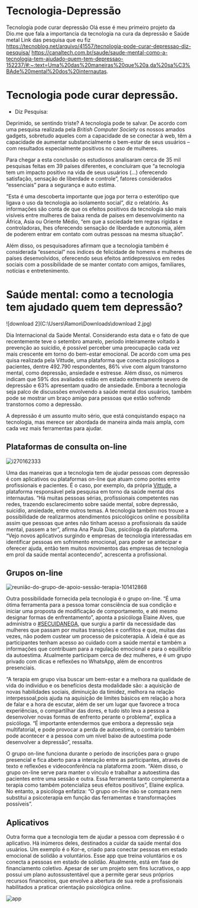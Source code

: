 # Tecnologia-Depressão
Tecnologia pode curar depressão
Olá esse é meu primeiro projeto da Dio.me que fala a importancia da tecnologia na cura da depressão e Saúde metal
Link das pesquisa que eu fiz 
https://tecnoblog.net/arquivo/41557/tecnologia-pode-curar-depressao-diz-pesquisa/
https://canaltech.com.br/saude/saude-mental-como-a-tecnologia-tem-ajudado-quem-tem-depressao-152237/#:~:text=Uma%20das%20maneiras%20que%20a,da%20sa%C3%BAde%20mental%20dos%20internautas.

# Tecnologia pode curar depressão.

- Diz Pesquisa:



Deprimido, se sentindo triste? A tecnologia pode te salvar. De acordo com uma pesquisa realizada pela *British Computer Society* os nossos amados gadgets, sobretudo aqueles com a capacidade de se conectar à web, têm a capacidade de aumentar substancialmente o bem-estar de seus usuários – com resultados especialmente positivos no caso de mulheres.

Para chegar a esta conclusão os estudiosos analisaram cerca de 35 mil pesquisas feitas em 39 países diferentes, e concluíram que “a tecnologia tem um impacto positivo na vida de seus usuários (…) oferecendo satisfação, sensação de liberdade e controle”, fatores considerados “essenciais” para a segurança e auto estima.

“Esta é uma descoberta importante que joga por terra o esterótipo que ligava o uso da tecnologia ao isolamento social”, diz o relatório. As informações são conta de que os efeitos positivos da tecnologia são mais visíveis entre mulheres de baixa renda de países em desenvolvimento na África, Asia ou Oriente Médio, “em que a sociedade tem regras rígidas e controladoras, lhes oferecendo sensação de liberdade e autonomia, além de poderem entrar em contato com outras pessoas na mesma situação”.

Além disso, os pesquisadores afirmam que a tecnologia também é considerada “essencial” nos índices de felicidade de homens e mulheres de países desenvolvidos, oferecendo seus efeitos antidepressivos em redes sociais com a possibilidade de se manter contato com amigos, familiares, notícias e entretenimento.



# Saúde mental: como a tecnologia tem ajudado quem tem depressão?





![download 2](C:\Users\Ramon\Downloads\download 2.jpg)



Dia Internacional da Saúde Mental. Considerando esta data e o fato de que recentemente teve o setembro amarelo, período inteiramente voltado à prevenção ao suicídio, é possível perceber uma preocupação cada vez mais crescente em torno do bem-estar emocional. De acordo com uma pes quisa realizada pela Vittude, uma plataforma que conecta psicólogos a pacientes, dentre 492.790 respondentes, 86% vive com algum transtorno mental, como depressão, ansiedade e estresse. Além disso, os números indicam que 59% dos avaliados estão em estado extremamente severo de depressão e 63% apresentam quadro de ansiedade. Embora a tecnologia seja palco de discussões envolvendo a saúde mental dos usuários, também pode se mostrar um braço amigo para pessoas que estão sofrendo transtornos como a depressão.



A depressão é um assunto muito sério, que está conquistando espaço na tecnologia, mas merece ser abordada de maneira ainda mais ampla, com cada vez mais ferramentas para ajudar.

## Plataformas de consulta on-line



![i270162333](C:\Users\Ramon\Downloads\i270162333.jpeg)

Uma das maneiras que a tecnologia tem de ajudar pessoas com depressão é com aplicativos ou plataformas on-line que atuam como pontes entre profissionais e pacientes. É o caso, por exemplo, da própria [Vittude](https://www.vittude.com/), a plataforma responsável pela pesquisa em torno da saúde mental dos internautas. “Há muitas pessoas sérias, profissionais competentes nas redes, trazendo esclarecimento sobre saúde mental, sobre depressão, suicídio, ansiedade, entre outros temas. A tecnologia também nos trouxe a possibilidade de realizarmos atendimentos psicológicos online e possibilita assim que pessoas que antes não tinham acesso a profissionais da saúde mental, passem a ter”, afirma Ana Paula Dias, psicóloga da plataforma. “Vejo novos aplicativos surgindo e empresas de tecnologia interessadas em identificar pessoas em sofrimento emocional, para poder se antecipar e oferecer ajuda, então tem muitos movimentos das empresas de tecnologia em prol da saúde mental acontecendo”, acrescenta a profissional.



## Grupos on-line



![reunião-do-grupo-de-apoio-sessão-terapia-101412868](C:\Users\Ramon\Downloads\reunião-do-grupo-de-apoio-sessão-terapia-101412868.jpg)

Outra possibilidade fornecida pela tecnologia é o grupo on-line. “É uma ótima ferramenta para a pessoa tomar consciência de sua condição e iniciar uma proposta de modificação de comportamento, e até mesmo designar formas de enfrentamento”, aponta a psicóloga Elaine Alves, que administra o [#SECUIDANEGA](http://psicologaelainealves.com.br/secuidanega/), que surgiu a partir da necessidade das mulheres que passam por muitas transições e conflitos e que, muitas das vezes, não podem custear um processo de psicoterapia. A ideia é que as participantes tenham acesso ao cuidado com a saúde mental e também a informações que contribuam para a regulação emocional e para o equilíbrio da autoestima. Atualmente participam cerca de dez mulheres, e é um grupo privado com dicas e reflexões no WhatsApp, além de encontros presenciais.

“A terapia em grupo visa buscar um bem-estar e a melhora na qualidade de vida do indivíduo e os benefícios desta modalidade são: a aquisição de novas habilidades sociais, diminuição da timidez, melhora na relação interpessoal,pois ajuda na aquisição de limites básicos em relação a hora de falar e a hora de escutar, além de ser um lugar que favorece a troca experiências, o compartilhar das dores, e tudo isto leva a pessoa a desenvolver novas formas de enfrento perante o problema”, explica a psicóloga. “É importante entendermos que embora a depressão seja multifatorial, e pode provocar a perda de autoestima, o contrário também pode acontecer e a pessoa com um nível baixo de autoestima pode desenvolver a depressão”, ressalta.

O grupo on-line funciona durante o período de inscrições para o grupo presencial e fica aberto para a interação entre as participantes, através de texto e reflexões e videoconferência na plataforma zoom. “Além disso, o grupo on-line serve para manter o vínculo e trabalhar a autoestima das pacientes entre uma sessão e outra. Essa ferramenta tanto complementa a terapia como também potencializa seus efeitos positivos”, Elaine explica. No entanto, a psicóloga enfatiza: “O grupo on-line não se compara nem substitui a psicoterapia em função das ferramentas e transformações possíveis”.

## Aplicativos

Outra forma que a tecnologia tem de ajudar a pessoa com depressão é o aplicativo. Há inúmeros deles, destinados a cuidar da saúde mental dos usuários. Um exemplo é o Kor-e, criado para conectar pessoas em estado emocional de solidão a voluntários. Esse app que treina voluntários e os conecta a pessoas em estado de solidão. Atualmente, está em fase de financiamento coletivo. Apesar de ser um projeto sem fins lucrativos, o app possui um plano autossustentável que a permite gerar seus próprios recursos financeiros, que envolve a abertura de sua rede a profissionais habilitados a praticar orientação psicológica online.



![app](C:\Users\Ramon\Downloads\app.jpeg)
